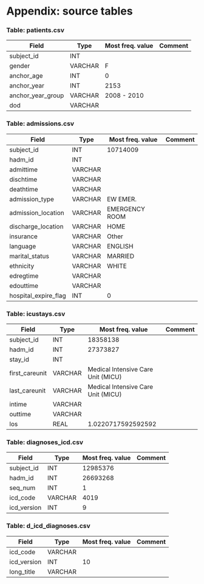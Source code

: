 # Appendix: source tables

### Table: patients.csv

| Field | Type | Most freq. value | Comment |
| --- | --- | --- | --- |
| subject_id | INT |  |  |
| gender | VARCHAR | F |  |
| anchor_age | INT | 0 |  |
| anchor_year | INT | 2153 |  |
| anchor_year_group | VARCHAR | 2008 - 2010 |  |
| dod | VARCHAR |  |  |

### Table: admissions.csv

| Field | Type | Most freq. value | Comment |
| --- | --- | --- | --- |
| subject_id | INT | 10714009 |  |
| hadm_id | INT |  |  |
| admittime | VARCHAR |  |  |
| dischtime | VARCHAR |  |  |
| deathtime | VARCHAR |  |  |
| admission_type | VARCHAR | EW EMER. |  |
| admission_location | VARCHAR | EMERGENCY ROOM |  |
| discharge_location | VARCHAR | HOME |  |
| insurance | VARCHAR | Other |  |
| language | VARCHAR | ENGLISH |  |
| marital_status | VARCHAR | MARRIED |  |
| ethnicity | VARCHAR | WHITE |  |
| edregtime | VARCHAR |  |  |
| edouttime | VARCHAR |  |  |
| hospital_expire_flag | INT | 0 |  |

### Table: icustays.csv

| Field | Type | Most freq. value | Comment |
| --- | --- | --- | --- |
| subject_id | INT | 18358138 |  |
| hadm_id | INT | 27373827 |  |
| stay_id | INT |  |  |
| first_careunit | VARCHAR | Medical Intensive Care Unit (MICU) |  |
| last_careunit | VARCHAR | Medical Intensive Care Unit (MICU) |  |
| intime | VARCHAR |  |  |
| outtime | VARCHAR |  |  |
| los | REAL | 1.0220717592592592 |  |

### Table: diagnoses_icd.csv

| Field | Type | Most freq. value | Comment |
| --- | --- | --- | --- |
| subject_id | INT | 12985376 |  |
| hadm_id | INT | 26693268 |  |
| seq_num | INT | 1 |  |
| icd_code | VARCHAR | 4019 |  |
| icd_version | INT | 9 |  |

### Table: d_icd_diagnoses.csv

| Field | Type | Most freq. value | Comment |
| --- | --- | --- | --- |
| icd_code | VARCHAR |  |  |
| icd_version | INT | 10 |  |
| long_title | VARCHAR |  |  |

